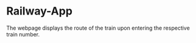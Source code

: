# Railway-App
The webpage displays the route of the train upon entering the respective train number.
